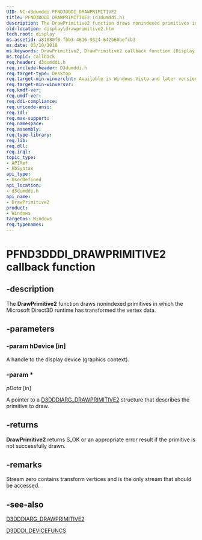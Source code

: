 ```yaml
---
UID: NC:d3dumddi.PFND3DDDI_DRAWPRIMITIVE2
title: PFND3DDDI_DRAWPRIMITIVE2 (d3dumddi.h)
description: The DrawPrimitive2 function draws nonindexed primitives in which the Microsoft Direct3D runtime has transformed the vertex data.
old-location: display\drawprimitive2.htm
tech.root: display
ms.assetid: a81080f0-fbb3-4616-9324-642b60befcb3
ms.date: 05/10/2018
ms.keywords: DrawPrimitive2, DrawPrimitive2 callback function [Display Devices], PFND3DDDI_DRAWPRIMITIVE2, PFND3DDDI_DRAWPRIMITIVE2 callback, UserModeDisplayDriver_Functions_5c08f7ff-b74c-4389-9b35-2f24f9468b5d.xml, d3dumddi/DrawPrimitive2, display.drawprimitive2
ms.topic: callback
req.header: d3dumddi.h
req.include-header: D3dumddi.h
req.target-type: Desktop
req.target-min-winverclnt: Available in Windows Vista and later versions of the Windows operating systems.
req.target-min-winversvr: 
req.kmdf-ver: 
req.umdf-ver: 
req.ddi-compliance: 
req.unicode-ansi: 
req.idl: 
req.max-support: 
req.namespace: 
req.assembly: 
req.type-library: 
req.lib: 
req.dll: 
req.irql: 
topic_type:
- APIRef
- kbSyntax
api_type:
- UserDefined
api_location:
- d3dumddi.h
api_name:
- DrawPrimitive2
product:
- Windows
targetos: Windows
req.typenames: 
---
```


# PFND3DDDI_DRAWPRIMITIVE2 callback function


## -description


The <b>DrawPrimitive2</b> function draws nonindexed primitives in which the Microsoft Direct3D runtime has transformed the vertex data.


## -parameters




### -param hDevice [in]

A handle to the display device (graphics context).


### -param *








*pData* [in]

A pointer to a <a href="https://msdn.microsoft.com/library/windows/hardware/ff543061">D3DDDIARG_DRAWPRIMITIVE2</a> structure that describes the primitive to draw.


## -returns



<b>DrawPrimitive2</b> returns S_OK or an appropriate error result if the primitive is not successfully drawn.




## -remarks



Stream zero contains transform vertices and is the only stream that should be accessed. 




## -see-also




<a href="https://msdn.microsoft.com/library/windows/hardware/ff543061">D3DDDIARG_DRAWPRIMITIVE2</a>



<a href="https://msdn.microsoft.com/library/windows/hardware/ff544519">D3DDDI_DEVICEFUNCS</a>
 

 

